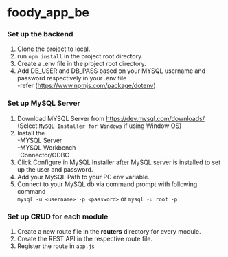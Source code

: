 # foody_app_be
### Set up the backend
1. Clone the project to local.
2. run `npm install` in the project root directory.
3. Create a .env file in the project root directory.
4. Add DB_USER and DB_PASS based on your MYSQL username and password respectively in your .env file  
-refer (https://www.npmjs.com/package/dotenv)  

### Set up MySQL Server
1. Download MYSQL Server from https://dev.mysql.com/downloads/ (Select `MySQL Installer for Windows` if using Window OS)
2. Install the   
  -MYSQL Server   
  -MYSQL Workbench  
  -Connector/ODBC  
3. Click Configure in MySQL Installer after MySQL server is installed to set up the user and password.
4. Add your MySQL Path to your PC env variable.
5. Connect to your MySQL db via command prompt with following command  
  `mysql -u <username> -p <password>` or  `mysql -u root -p`  
  
### Set up CRUD for each module
1. Create a new route file in the **routers** directory for every module.
2. Create the REST API in the respective route file.
3. Register the route in `app.js`
